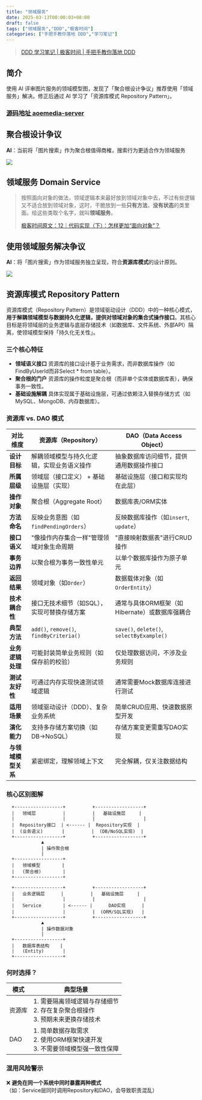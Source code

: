 ```yaml
---
title: "领域服务"
date: 2025-03-13T00:00:03+08:00
draft: false
tags: ["领域服务","DDD","极客时间"]
categories: ["手把手教你落地 DDD","学习笔记"]
---
```


> [DDD 学习笔记 | 极客时间 | 手把手教你落地 DDD](../dir)

## 简介

使用 AI 评审图片服务的领域模型图，发现了「聚合根设计争议」推荐使用「领域服务」解决。修正后通过 AI 学习了「资源库模式 Repository Pattern」。

### [源码地址 aoemedia-server](https://github.com/aoeai/aoemedia-server)

## 聚合根设计争议

**AI**：当前将「图片搜索」作为聚合根值得商榷，搜索行为更适合作为领域服务

![](../../../../../post/23/23-21-1.png)

## 领域服务 Domain Service

> 按照面向对象的做法，领域逻辑本来最好放到领域对象中去，不过有些逻辑又不适合放到领域对象，这时，干脆放到一些**只有方法**，**没有状态**的类里面。给这些类取个名字，就叫**领域服务**。
>
> [极客时间原文：12｜代码实现（下）：怎样更加“面向对象”？](http://gk.link/a/12kkd)

## 使用领域服务解决争议

**AI**：将「图片搜索」作为领域服务独立呈现，符合**资源库模式**的设计原则。

![](../../../../../post/23/23-21-2.png)

## 资源库模式 Repository Pattern

资源库模式（Repository Pattern）是领域驱动设计（DDD）中的一种核心模式，**用于解耦领域模型与数据持久化逻辑，提供对领域对象的集合式操作接口**。其核心目标是将领域层的业务逻辑与底层存储技术（如数据库、文件系统、外部API）隔离，使领域模型保持「持久化无关性」。

### 三个核心特征

- **领域语义接口** 资源库的接口设计基于业务需求，而非数据库操作（如FindByUserId而非Select * from table）。
- **聚合根的门户** 资源库的操作粒度是聚合根（而非单个实体或数据库表），确保事务一致性。
- **基础设施解耦** 具体实现属于基础设施层，可通过依赖注入替换存储方式（如MySQL、MongoDB、内存数据库）。

### 资源库 vs. DAO 模式

| **对比维度**       | **资源库（Repository）**                                                                 | **DAO（Data Access Object）**                                                |
|--------------------|---------------------------------------------------------------------------------------|-----------------------------------------------------------------------------|
| **设计目标**       | 解耦领域模型与持久化逻辑，实现业务语义操作                                                   | 抽象数据库访问细节，提供通用数据操作接口                                        |
| **所属层级**       | 领域层（接口定义） + 基础设施层（实现）                                                      | 基础设施层（接口和实现均在此层）                                                |
| **操作对象**       | 聚合根（Aggregate Root）                                                              | 数据库表/ORM实体                                                             |
| **方法命名**       | 反映业务意图（如`findPendingOrders`）                                                   | 反映数据库操作（如`insert`, `update`）                                       |
| **接口语义**       | "像操作内存集合一样"管理领域对象生命周期                                                   | "直接映射数据表"进行CRUD操作                                                   |
| **事务边界**       | 以聚合根为事务一致性单元                                                                 | 以单个数据库操作为原子单元                                                     |
| **返回结果**       | 领域对象（如`Order`）                                                                  | 数据载体对象（如`OrderEntity`）                                               |
| **技术耦合性**     | 接口无技术细节（如SQL），实现可替换存储方案                                                 | 通常与具体ORM框架（如Hibernate）或数据库强耦合                                 |
| **典型方法**       | `add()`, `remove()`, `findByCriteria()`                                                | `save()`, `delete()`, `selectByExample()`                                   |
| **业务逻辑处理**   | 可能封装简单业务规则（如保存前的校验）                                                      | 仅处理数据访问，不涉及业务规则                                                 |
| **测试友好性**     | 可通过内存实现快速测试领域逻辑                                                             | 通常需要Mock数据库连接进行测试                                                 |
| **适用场景**       | 领域驱动设计（DDD）、复杂业务系统                                                          | 简单CRUD应用、快速数据原型开发                                                  |
| **演化能力**       | 支持多存储方案切换（如DB->NoSQL）                                                         | 存储方案变更需重写DAO实现                                                      |
| **与领域模型关系** | 紧密绑定，理解领域上下文                                                                 | 完全解耦，仅关注数据结构                                                       |

### 核心区别图解

      +------------------+          +------------------+
      |   领域层          |          |   基础设施层     |
      |                  |          |                  |
      |  Repository接口  | <------ |  Repository实现  |
      |  (业务语义)       |          |  (DB/NoSQL实现)  |
      +------------------+          +------------------+
                 ▲
                 | 操作聚合根
                 |
      +------------------+
      |   领域模型        |
      |   (聚合根)        |
      +------------------+

      +------------------+          +------------------+
      |   业务逻辑层      |          |   基础设施层     |
      |                  |          |                  |
      |   Service        | <------ |      DAO实现      |
      |                  |          |  (ORM/SQL实现)   |
      +------------------+          +------------------+
                 ▲
                 | 操作数据对象
                 |
      +------------------+
      |   数据库表结构    |
      |   (Entity)       |
      +------------------+

### 何时选择？

| **模式**   | **典型场景**                                                                 |
|------------|-----------------------------------------------------------------------------|
| 资源库      | 1. 需要隔离领域逻辑与存储细节<br> 2. 存在复杂聚合根操作<br> 3. 预期未来更换存储技术       |
| DAO        | 1. 简单数据存取需求<br> 2. 使用ORM框架快速开发<br> 3. 不需要领域模型强一致性保障         |

### 混用风险警示

❌ **避免在同一个系统中同时暴露两种模式**  
（如：Service层同时调用Repository和DAO，会导致职责混乱）